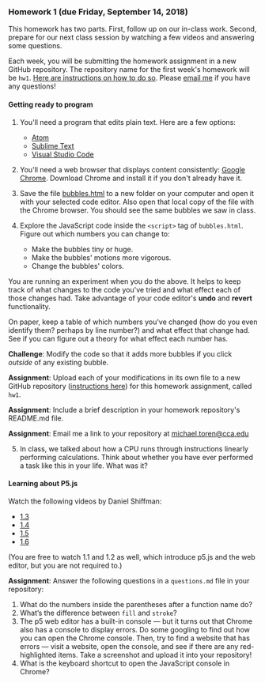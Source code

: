 ### Homework 1 (due Friday, September 14, 2018)

This homework has two parts. First, follow up on our in-class work. Second, prepare for our next class session by watching a few videos and answering some questions.

Each week, you will be submitting the homework assignment in a new GitHub repository. The repository name for the first week's homework will be `hw1`. [Here are instructions on how to do so](https://github.com/zamfi/github-guide/blob/master/README.md). Please [email me](mailto:michael.toren@cca.edu) if you have any questions!

#### Getting ready to program

1.  You'll need a program that edits plain text. Here are a few options:

    - [Atom](https://atom.io)
    - [Sublime Text ](https://www.sublimetext.com)
    - [Visual Studio Code](https://code.visualstudio.com)


2.  You'll need a web browser that displays content consistently: [Google Chrome](https://www.google.com/chrome/). Download Chrome and install it if you don't already have it.

3.  Save the file [bubbles.html](https://raw.githubusercontent.com/mct/cca-computational-practices-fall-2018/master/hw/bubbles.html) to a new folder on your computer and open it with your selected code editor. Also open that local copy of the file with the Chrome browser. You should see the same bubbles we saw in class.

4.  Explore the JavaScript code inside the `<script>` tag of `bubbles.html`. Figure out which numbers you can change to:
    - Make the bubbles tiny or huge.
    - Make the bubbles' motions more vigorous.
    - Change the bubbles' colors.

You are running an experiment when you do the above. It helps to keep track of what changes to the code you've tried and what effect each of those changes had. Take advantage of your code editor's **undo** and **revert** functionality.

On paper, keep a table of which numbers you've changed (how do you even identify them? perhaps by line number?) and what effect that change had. See if you can figure out a theory for what effect each number has.

**Challenge**: Modify the code so that it adds more bubbles if you click *outside* of any existing bubble.

**Assignment**: Upload each of your modifications in its own file to a new GitHub repository ([instructions here](https://github.com/zamfi/github-guide/blob/master/README.md)) for this homework assignment, called `hw1`.

**Assignment**: Include a brief description in your homework repository's README.md file.

**Assignment**: Email me a link to your repository at [michael.toren@cca.edu](mailto:michael.toren@cca.edu)

5.  In class, we talked about how a CPU runs through instructions linearly performing calculations. Think about whether you have ever performed a task like this in your life. What was it?

#### Learning about P5.js

Watch the following videos by Daniel Shiffman:
-  [1.3](https://www.youtube.com/watch?v=c3TeLi6Ns1E&list=PLRqwX-V7Uu6Zy51Q-x9tMWIv9cueOFTFA&index=3)
-  [1.4](https://www.youtube.com/watch?v=riiJTF5-N7c&index=4&list=PLRqwX-V7Uu6Zy51Q-x9tMWIv9cueOFTFA)
-  [1.5](https://www.youtube.com/watch?v=LuGsp5KeJMM&index=5&list=PLRqwX-V7Uu6Zy51Q-x9tMWIv9cueOFTFA)
-  [1.6](https://www.youtube.com/watch?v=xJcrPJuem5Q&list=PLRqwX-V7Uu6Zy51Q-x9tMWIv9cueOFTFA&index=6)

(You are free to watch 1.1 and 1.2 as well, which introduce p5.js and the web editor, but you are not required to.)

**Assignment**: Answer the following questions in a `questions.md` file in your repository:

1. What do the numbers inside the parentheses after a function name do?
2. What’s the difference between `fill` and `stroke`?
3. The p5 web editor has a built-in console — but it turns out that Chrome also has a console to display errors. Do some googling to find out how you can open the Chrome console. Then, try to find a website that has errors — visit a website, open the console, and see if there are any red-highlighted items. Take a screenshot and upload it into your repository!
4. What is the keyboard shortcut to open the JavaScript console in Chrome?
